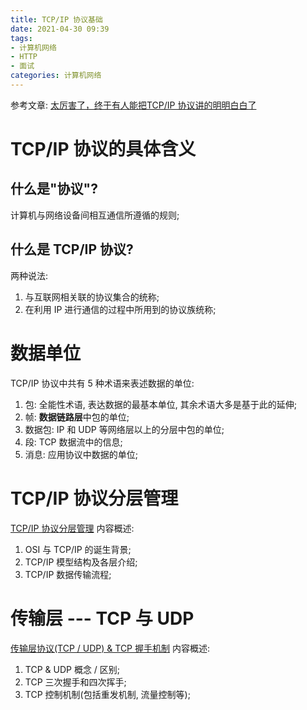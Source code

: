 ```yaml
---
title: TCP/IP 协议基础
date: 2021-04-30 09:39
tags: 
- 计算机网络
- HTTP
- 面试
categories: 计算机网络
---
```


参考文章: [太厉害了，终于有人能把TCP/IP 协议讲的明明白白了](https://zhuanlan.zhihu.com/p/147370653)



# TCP/IP 协议的具体含义

## 什么是"协议"?
计算机与网络设备间相互通信所遵循的规则;

## 什么是 TCP/IP 协议?
两种说法:
1. 与互联网相关联的协议集合的统称;
2. 在利用 IP 进行通信的过程中所用到的协议族统称;




# 数据单位
TCP/IP 协议中共有 5 种术语来表述数据的单位: 
1. 包: 全能性术语, 表达数据的最基本单位, 其余术语大多是基于此的延伸;
2. 帧: **数据链路层**中包的单位;
3. 数据包: IP 和 UDP 等网络层以上的分层中包的单位;
4. 段: TCP 数据流中的信息;
5. 消息: 应用协议中数据的单位;


# TCP/IP 协议分层管理
[TCP/IP 协议分层管理](https://wangjintian.com/2021/04/30/TCPIP%E5%8D%8F%E8%AE%AE%E5%88%86%E5%B1%82%E7%AE%A1%E7%90%86/)
内容概述:
1. OSI 与 TCP/IP 的诞生背景;
2. TCP/IP 模型结构及各层介绍;
3. TCP/IP 数据传输流程;


# 传输层 --- TCP 与 UDP
[传输层协议(TCP / UDP) & TCP 握手机制](https://wangjintian.com/2021/05/01/%E4%BC%A0%E8%BE%93%E5%B1%82-TCP%E4%B8%8EUDP/)
内容概述:
1. TCP & UDP 概念 / 区别;
2. TCP 三次握手和四次挥手;
3. TCP 控制机制(包括重发机制, 流量控制等);
